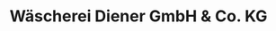 ---
title: "Wäscherei Diener GmbH & Co. KG"
url: /ebersburg/waescherei-diener-gmbh-und-co-kg/
shop: Wäscherei
---